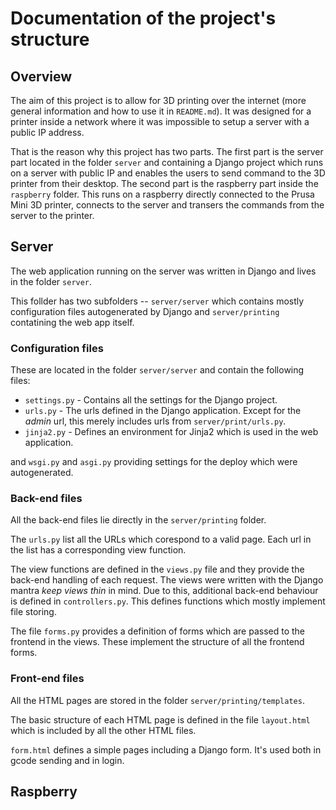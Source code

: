 # Documentation of the project's structure

## Overview

The aim of this project is to allow for 3D printing over the internet (more general information and how to use it in `README.md`).
It was designed for a printer inside a network where it was impossible to setup a server with a public IP address.

That is the reason why this project has two parts. The first part is the server part located in the folder `server` and containing a Django project
which runs on a server with public IP and enables the users to send command to the 3D printer from their desktop.
The second part is the raspberry part inside the `raspberry` folder. This runs on a raspberry directly connected to the Prusa Mini 3D printer,
connects to the server and transers the commands from the server to the printer.

## Server

The web application running on the server was written in Django and lives in the folder `server`.

This follder has two subfolders -- `server/server` which contains mostly configuration files autogenerated by Django and `server/printing` contatining the web app itself.

### Configuration files

These are located in the folder `server/server` and contain the following files:

- `settings.py` - Contains all the settings for the Django project.
- `urls.py` - The urls defined in the Django application. Except for the *admin* url, this merely includes urls from `server/print/urls.py`.
- `jinja2.py` - Defines an environment for Jinja2 which is used in the web application.

and `wsgi.py` and `asgi.py` providing settings for the deploy which were autogenerated.

### Back-end files

All the back-end files lie directly in the `server/printing` folder.

The `urls.py` list all the URLs which corespond to a valid page. Each url in the list has a corresponding view function.

The view functions are defined in the `views.py` file and they provide the back-end handling of each request.
The views were written with the Django mantra *keep views thin* in mind. Due to this, additional back-end behaviour is defined in
`controllers.py`. This defines functions which mostly implement file storing.

The file `forms.py` provides a definition of forms which are passed to the frontend in the views. These implement the structure of all the frontend forms.

### Front-end files

All the HTML pages are stored in the folder `server/printing/templates`.

The basic structure of each HTML page is defined in the file `layout.html` which is included by all the other HTML files.

`form.html` defines a simple pages including a Django form. It's used both in gcode sending and in login.

## Raspberry
